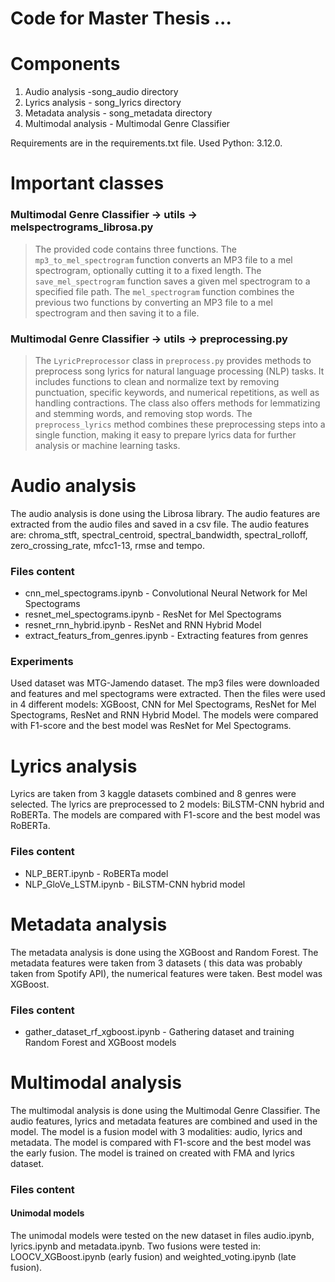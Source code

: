 # Code for Master Thesis ...

# Components

1. Audio analysis -song_audio directory
2. Lyrics analysis - song_lyrics directory
3. Metadata analysis - song_metadata directory
4. Multimodal analysis - Multimodal Genre Classifier

Requirements are in the requirements.txt file. Used Python: 3.12.0.

# Important classes

### Multimodal Genre Classifier -> utils -> melspectrograms_librosa.py

> The provided code contains three functions. The `mp3_to_mel_spectrogram` function converts an MP3 file to a mel
> spectrogram, optionally cutting it to a fixed length. The `save_mel_spectrogram` function saves a given mel spectrogram
> to a specified file path. The `mel_spectrogram` function combines the previous two functions by converting an MP3 file
> to a mel spectrogram and then saving it to a file.

### Multimodal Genre Classifier -> utils -> preprocessing.py

> The `LyricPreprocessor` class in `preprocess.py` provides methods to preprocess song lyrics for natural language
> processing (NLP) tasks. It includes functions to clean and normalize text by removing punctuation, specific keywords,
> and numerical repetitions, as well as handling contractions. The class also offers methods for lemmatizing and stemming
> words, and removing stop words. The `preprocess_lyrics` method combines these preprocessing steps into a single
> function, making it easy to prepare lyrics data for further analysis or machine learning tasks.

# Audio analysis

The audio analysis is done using the Librosa library. The audio features are extracted from the audio files and saved
in a csv file. The audio features are: chroma_stft, spectral_centroid, spectral_bandwidth, spectral_rolloff,
zero_crossing_rate, mfcc1-13, rmse and tempo.

### Files content

- cnn_mel_spectograms.ipynb - Convolutional Neural Network for Mel Spectograms
- resnet_mel_spectograms.ipynb - ResNet for Mel Spectograms
- resnet_rnn_hybrid.ipynb - ResNet and RNN Hybrid Model
- extract_featurs_from_genres.ipynb - Extracting features from genres

### Experiments

Used dataset was MTG-Jamendo dataset. The mp3 files were downloaded and features and mel spectograms were extracted.
Then the files were used in 4 different models: XGBoost, CNN for Mel Spectograms, ResNet for Mel Spectograms,
ResNet and RNN Hybrid Model. The models were compared with F1-score and the best model was ResNet for Mel Spectograms.

# Lyrics analysis

Lyrics are taken from 3 kaggle datasets combined and 8 genres were selected. The lyrics are preprocessed to 2
models: BiLSTM-CNN hybrid and RoBERTa. The models are compared with F1-score and the best model was RoBERTa.

### Files content

- NLP_BERT.ipynb - RoBERTa model
- NLP_GloVe_LSTM.ipynb - BiLSTM-CNN hybrid model

# Metadata analysis

The metadata analysis is done using the XGBoost and Random Forest. The metadata features were taken from 3 datasets (
this data was probably taken from Spotify API), the numerical features were taken. Best model was XGBoost.

### Files content

- gather_dataset_rf_xgboost.ipynb - Gathering dataset and training Random Forest and XGBoost models

# Multimodal analysis

The multimodal analysis is done using the Multimodal Genre Classifier. The audio features, lyrics and metadata features
are combined and used in the model. The model is a fusion model with 3 modalities: audio, lyrics and metadata. The model
is compared with F1-score and the best model was the early fusion. The model is trained on created with FMA and lyrics
dataset.

### Files content

#### Unimodal models

The unimodal models were tested on the new dataset in files audio.ipynb, lyrics.ipynb and metadata.ipynb.
Two fusions were tested in: LOOCV_XGBoost.ipynb (early fusion) and weighted_voting.ipynb (late fusion).
